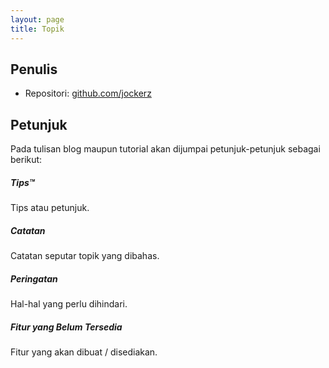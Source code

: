 ```yaml
---
layout: page
title: Topik
---
```


## Penulis

- Repositori: [github.com/jockerz](https://github.com/jockerz)


## Petunjuk

Pada tulisan blog maupun tutorial akan dijumpai petunjuk-petunjuk sebagai berikut:

<div class="note">
  <h5>Tips™</h5>
  <p>Tips atau petunjuk.</p>
</div>

<div class="note info">
  <h5>Catatan</h5>
  <p>Catatan seputar topik yang dibahas.</p>
</div>

<div class="note warning">
  <h5>Peringatan</h5>
  <p>Hal-hal yang perlu dihindari.</p>
</div>

<div class="note unreleased">
  <h5>Fitur yang Belum Tersedia</h5>
  <p>Fitur yang akan dibuat / disediakan.</p>
</div>
